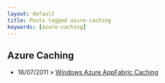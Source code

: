 ```yaml
---
layout: default
title: Posts tagged azure-caching
keywords: [azure-caching]
---
```

<h2 class="category">Azure Caching</h2>
<ul class="posts">
<li>
<p>
<span class="date">16/07/2011</span> &raquo; 
<a href="/blog/windows-azure-appfabric-caching">Windows Azure AppFabric Caching</a>
</p>
</li> 
</ul>
